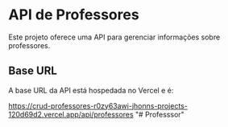 # API de Professores

Este projeto oferece uma API para gerenciar informações sobre professores.

## Base URL
A base URL da API está hospedada no Vercel e é:

https://crud-professores-r0zy63awi-jhonns-projects-120d69d2.vercel.app/api/professores
"# Professsor" 
